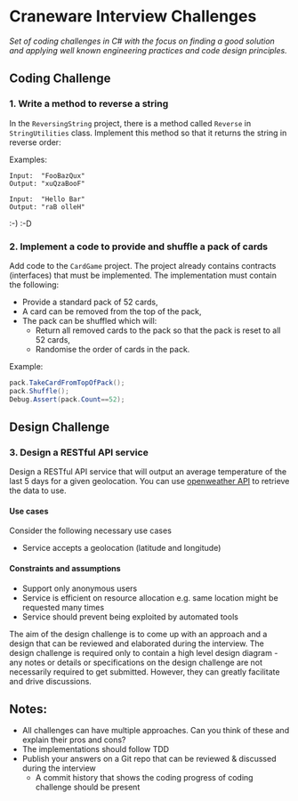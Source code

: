 # Craneware Interview Challenges

_Set of coding challenges in C# with the focus on finding a good solution and applying well known engineering practices and code design principles._


## Coding Challenge

### 1. Write a method to reverse a string

In the `ReversingString` project, there is a method called `Reverse` in `StringUtilities` class. Implement this method so that it returns the string in reverse order:

Examples:
```
Input:  "FooBazQux"
Output: "xuQzaBooF"
```

```
Input:  "Hello Bar"
Output: "raB olleH"
```

:-) :-D 



### 2. Implement a code to provide and shuffle a pack of cards

Add code to the `CardGame` project. The project already contains contracts (interfaces) that must be implemented. The implementation must contain the following:

- Provide a standard pack of 52 cards,
- A card can be removed from the top of the pack,
- The pack can be shuffled which will:
  - Return all removed cards to the pack so that the pack is reset to all 52 cards,
  - Randomise the order of cards in the pack.

Example:
```csharp
pack.TakeCardFromTopOfPack();
pack.Shuffle();
Debug.Assert(pack.Count==52);
```


## Design Challenge

### 3. Design a RESTful API service

Design a RESTful API service that will output an average temperature of the last 5 days for a given geolocation. You can use [openweather API](https://openweathermap.org/api/one-call-api#history) to retrieve the data to use.

#### Use cases

Consider the following necessary use cases
- Service accepts a geolocation (latitude and longitude)


#### Constraints and assumptions

- Support only anonymous users
- Service is efficient on resource allocation e.g. same location might be requested many times
- Service should prevent being exploited by automated tools


The aim of the design challenge is to come up with an approach and a design that can be reviewed and elaborated during the interview. The design challenge is required only to contain a high level design diagram - any notes or details or specifications on the design challenge are not necessarily required to get submitted. However, they can greatly facilitate and drive discussions. 


## Notes:

- All challenges can have multiple approaches. Can you think of these and explain their pros and cons?
- The implementations should follow TDD
- Publish your answers on a Git repo that can be reviewed & discussed during the interview
  - A commit history that shows the coding progress of coding challenge should be present